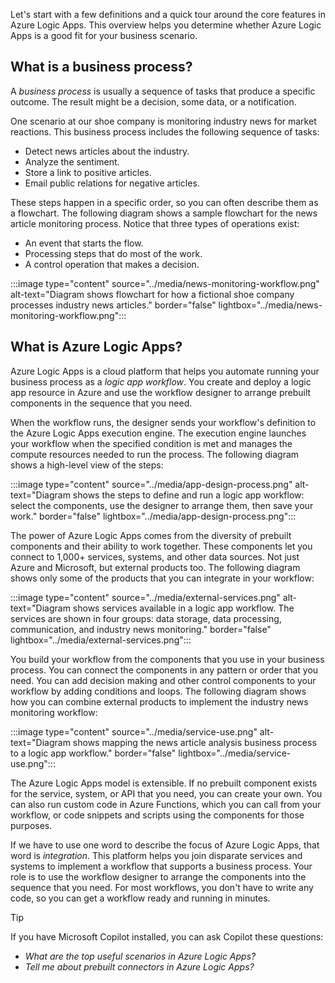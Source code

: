 Let's start with a few definitions and a quick tour around the core features in Azure Logic Apps. This overview helps you determine whether Azure Logic Apps is a good fit for your business scenario.

## What is a business process?

A *business process* is usually a sequence of tasks that produce a specific outcome. The result might be a decision, some data, or a notification.

One scenario at our shoe company is monitoring industry news for market reactions. This business process includes the following sequence of tasks:

- Detect news articles about the industry.
- Analyze the sentiment.
- Store a link to positive articles.
- Email public relations for negative articles.

These steps happen in a specific order, so you can often describe them as a flowchart. The following diagram shows a sample flowchart for the news article monitoring process. Notice that three types of operations exist:

- An event that starts the flow.
- Processing steps that do most of the work.
- A control operation that makes a decision.

:::image type="content" source="../media/news-monitoring-workflow.png" alt-text="Diagram shows flowchart for how a fictional shoe company processes industry news articles." border="false" lightbox="../media/news-monitoring-workflow.png":::

## What is Azure Logic Apps?

Azure Logic Apps is a cloud platform that helps you automate running your business process as a *logic app workflow*. You create and deploy a logic app resource in Azure and use the workflow designer to arrange prebuilt components in the sequence that you need.

When the workflow runs, the designer sends your workflow's definition to the Azure Logic Apps execution engine. The execution engine launches your workflow when the specified condition is met and manages the compute resources needed to run the process. The following diagram shows a high-level view of the steps:

:::image type="content" source="../media/app-design-process.png" alt-text="Diagram shows the steps to define and run a logic app workflow: select the components, use the designer to arrange them, then save your work." border="false" lightbox="../media/app-design-process.png":::

The power of Azure Logic Apps comes from the diversity of prebuilt components and their ability to work together. These components let you connect to 1,000+ services, systems, and other data sources. Not just Azure and Microsoft, but external products too. The following diagram shows only some of the products that you can integrate in your workflow:

:::image type="content" source="../media/external-services.png" alt-text="Diagram shows services available in a logic app workflow. The services are shown in four groups: data storage, data processing, communication, and industry news monitoring." border="false" lightbox="../media/external-services.png":::

You build your workflow from the components that you use in your business process. You can connect the components in any pattern or order that you need. You can add decision making and other control components to your workflow by adding conditions and loops. The following diagram shows how you can combine external products to implement the industry news monitoring workflow:

:::image type="content" source="../media/service-use.png" alt-text="Diagram shows mapping the news article analysis business process to a logic app workflow." border="false" lightbox="../media/service-use.png":::

The Azure Logic Apps model is extensible. If no prebuilt component exists for the service, system, or API that you need, you can create your own. You can also run custom code in Azure Functions, which you can call from your workflow, or code snippets and scripts using the components for those purposes.

If we have to use one word to describe the focus of Azure Logic Apps, that word is *integration*. This platform helps you join disparate services and systems to implement a workflow that supports a business process. Your role is to use the workflow designer to arrange the components into the sequence that you need. For most workflows, you don't have to write any code, so you can get a workflow ready and running in minutes.

> [!TIP]
>
> If you have Microsoft Copilot installed, you can ask Copilot these questions:
>
> - *What are the top useful scenarios in Azure Logic Apps?*
> - *Tell me about prebuilt connectors in Azure Logic Apps?*

